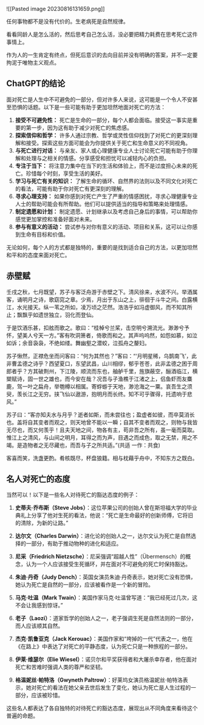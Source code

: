 
![[Pasted image 20230816131659.png]]

任何事物都不是没有代价的。生老病死是自然规律。

看看同龄人是怎么活的，然后思考自己怎么活，没必要把精力耗费在思考死亡这件事情上。

作为人的一生肯定有终点，但死后意识的去向目前并没有明确的答案，并不一定要拘泥于唯物主义观点。

## ChatGPT的结论

面对死亡是人生中不可避免的一部分，但对许多人来说，这可能是一个令人不安甚至恐惧的话题。以下是一些可能有助于更加坦然地面对死亡的方法：

1. **接受不可避免性：** 死亡是生命的一部分，每个人都会面临。接受这一事实是重要的第一步，因为这有助于减少对死亡的焦虑感。
2. **探索信仰和哲学：** 许多人通过宗教、哲学或灵性信仰找到了对死亡的更深刻理解和接受。探索这些方面可能会为你提供关于死亡和生命意义的不同视角。
3. **与死亡进行对话：** 与亲友、家人或心理健康专业人士讨论死亡可能有助于你理解和处理与之相关的情感。分享感受和担忧可以减轻内心的负担。
4. **专注于当下：** 将注意力集中在当下的生活和体验上，而不是过度担心未来的死亡。珍惜每个时刻，享受生活的美好。
5. **学习与死亡有关的知识：** 了解生命的循环、自然界的法则以及不同文化对死亡的看法，可能有助于你对死亡有更深刻的理解。
6. **寻求心理支持：** 如果你感到对死亡产生了严重的情感困扰，寻求心理健康专业人士的帮助可能会有所帮助。他们可以提供适当的指导和策略来处理情感。
7. **制定遗愿和计划：** 制定遗愿、计划继承以及考虑自己身后的事情，可以帮助你感觉更加掌控和准备好面对未来。
8. **参与有意义的活动：** 尝试参与对你有意义的活动、项目和关系，这可以让你感到生命有目标和价值。

无论如何，每个人的方式都是独特的，重要的是找到适合自己的方法，以更加坦然和平和的态度来面对死亡。

## 赤壁赋

壬戌之秋，七月既望，苏子与客泛舟游于赤壁之下。清风徐来，水波不兴。举酒属客，诵明月之诗，歌窈窕之章。少焉，月出于东山之上，徘徊于斗牛之间。白露横江，水光接天。纵一苇之所如，凌万顷之茫然。浩浩乎如冯虚御风，而不知其所止；飘飘乎如遗世独立，羽化而登仙。

于是饮酒乐甚，扣舷而歌之。歌曰：“桂棹兮兰桨，击空明兮溯流光。渺渺兮予怀，望美人兮天一方。”客有吹洞箫者，倚歌而和之。其声呜呜然，如怨如慕，如泣如诉；余音袅袅，不绝如缕。舞幽壑之潜蛟，泣孤舟之嫠妇。

苏子愀然，正襟危坐而问客曰：“何为其然也？”客曰：“‘月明星稀，乌鹊南飞’，此非曹孟德之诗乎？西望夏口，东望武昌，山川相缪，郁乎苍苍，此非孟德之困于周郎者乎？方其破荆州，下江陵，顺流而东也，舳舻千里，旌旗蔽空，酾酒临江，横槊赋诗，固一世之雄也，而今安在哉？况吾与子渔樵于江渚之上，侣鱼虾而友麋鹿，驾一叶之扁舟，举匏樽以相属。寄蜉蝣于天地，渺沧海之一粟。哀吾生之须臾，羡长江之无穷。挟飞仙以遨游，抱明月而长终。知不可乎骤得，托遗响于悲风。”

苏子曰：“客亦知夫水与月乎？逝者如斯，而未尝往也；盈虚者如彼，而卒莫消长也。盖将自其变者而观之，则天地曾不能以一瞬；自其不变者而观之，则物与我皆无尽也，而又何羡乎！且夫天地之间，物各有主，苟非吾之所有，虽一毫而莫取。惟江上之清风，与山间之明月，耳得之而为声，目遇之而成色，取之无禁，用之不竭。是造物者之无尽藏也，而吾与子之所共适。”(共适 一作：共食)

客喜而笑，洗盏更酌。肴核既尽，杯盘狼籍。相与枕藉乎舟中，不知东方之既白。

## 名人对死亡的态度

当然可以！以下是一些名人对待死亡的豁达态度的例子：

1. **史蒂夫·乔布斯（Steve Jobs）**：这位苹果公司的创始人曾在斯坦福大学的毕业典礼上分享了他对生死的看法，他说：“死亡是生命最好的创新师傅，它将旧的清除，为新的让路。”
    
2. **达尔文（Charles Darwin）**：进化论的创始人之一，达尔文认为死亡是自然选择的一部分，有助于推动物种的进化和适应。
    
3. **尼采（Friedrich Nietzsche）**：尼采强调“超越人性”（Übermensch）的概念，认为一个人应该接受生死循环，并在面对不可避免的死亡时保持豁达。
    
4. **朱迪·丹奇（Judy Dench）**：英国女演员朱迪·丹奇表示，她对死亡没有恐惧，她认为死亡是自然的一部分，应该被看作是一个新的冒险。
    
5. **马克·吐温（Mark Twain）**：美国作家马克·吐温曾写道：“我已经死过几次，这不会让我感到惊讶。”
    
6. **老子（Laozi）**：道家哲学的创始人之一，老子强调生死是自然法则的一部分，而人应该顺其自然。
    
7. **杰克·凯鲁亚克（Jack Kerouac）**：美国作家和“垮掉的一代”代表之一，他在《在路上》中表达了对死亡的平静态度，认为死亡只是一种旅程的一部分。
    
8. **伊莱·维瑟尔（Elie Wiesel）**：诺贝尔和平奖获得者和大屠杀幸存者，他在面对死亡和苦难时强调人类的尊严和坚韧。
    
9. **格温妮丝·帕特洛（Gwyneth Paltrow）**：好莱坞女演员格温妮丝·帕特洛表示，她对死亡的看法在她父亲去世后发生了变化，她认为死亡是人生过程的一部分，应该被珍惜。
    

这些名人都表达了各自独特的对待死亡的豁达态度，展现出从不同角度来看待这个普遍的命题。